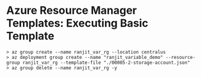 # Azure Resource Manager Templates: Executing Basic Template

```
> az group create --name ranjit_var_rg --location centralus
> az deployment group create --name "ranjit_variable_demo" --resource-group ranjit_var_rg --template-file "./00005-2-storage-account.json"
> az group delete --name ranjit_var_rg -y
```

